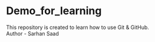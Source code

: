 # Demo_for_learning
This repository is created to learn how to use Git &amp; GitHub.
<br>
Author - Sarhan Saad 
